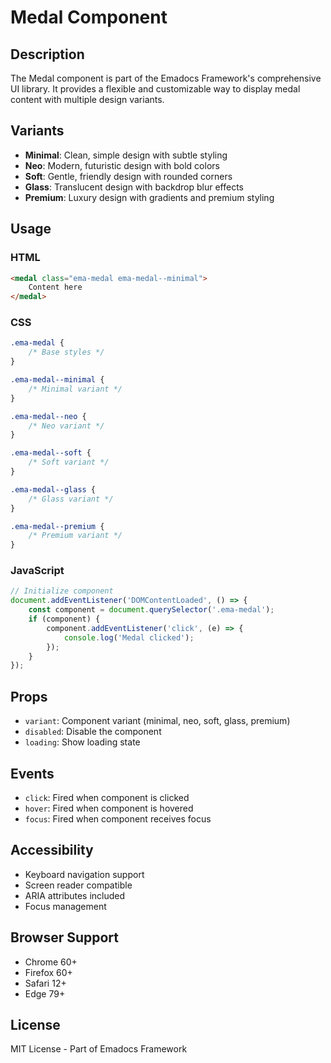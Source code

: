 # Medal Component

## Description
The Medal component is part of the Emadocs Framework's comprehensive UI library. It provides a flexible and customizable way to display medal content with multiple design variants.

## Variants
- **Minimal**: Clean, simple design with subtle styling
- **Neo**: Modern, futuristic design with bold colors
- **Soft**: Gentle, friendly design with rounded corners
- **Glass**: Translucent design with backdrop blur effects
- **Premium**: Luxury design with gradients and premium styling

## Usage

### HTML
```html
<medal class="ema-medal ema-medal--minimal">
    Content here
</medal>
```

### CSS
```css
.ema-medal {
    /* Base styles */
}

.ema-medal--minimal {
    /* Minimal variant */
}

.ema-medal--neo {
    /* Neo variant */
}

.ema-medal--soft {
    /* Soft variant */
}

.ema-medal--glass {
    /* Glass variant */
}

.ema-medal--premium {
    /* Premium variant */
}
```

### JavaScript
```javascript
// Initialize component
document.addEventListener('DOMContentLoaded', () => {
    const component = document.querySelector('.ema-medal');
    if (component) {
        component.addEventListener('click', (e) => {
            console.log('Medal clicked');
        });
    }
});
```

## Props
- `variant`: Component variant (minimal, neo, soft, glass, premium)
- `disabled`: Disable the component
- `loading`: Show loading state

## Events
- `click`: Fired when component is clicked
- `hover`: Fired when component is hovered
- `focus`: Fired when component receives focus

## Accessibility
- Keyboard navigation support
- Screen reader compatible
- ARIA attributes included
- Focus management

## Browser Support
- Chrome 60+
- Firefox 60+
- Safari 12+
- Edge 79+

## License
MIT License - Part of Emadocs Framework
